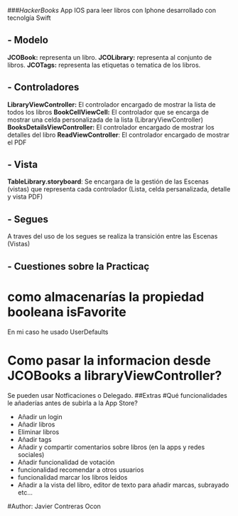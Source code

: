 


###_HackerBooks_
App IOS para leer libros con Iphone desarrollado con tecnolgía Swift

## - Modelo
**JCOBook:** representa un libro.
**JCOLibrary:** representa al conjunto de libros.
**JCOTags:** representa las etiquetas o tematica de los libros.

## - Controladores
**LibraryViewController:** El controlador encargado de mostrar la lista de todos los libros
**BookCellViewCell:** El controlador que se encarga de mostrar una celda personalizada de la lista (LibraryViewController)
**BooksDetailsViewController:** El controlador encargado de mostrar los detalles del libro
**ReadViewController**: El controlador encargado de mostrar el PDF

## - Vista
**TableLibrary.storyboard**: Se encargara de la gestión de las Escenas (vistas) que representa cada controlador (Lista, celda persanalizada, detalle y vista PDF) 

## - Segues
A traves del uso de los segues se realiza la transición entre las Escenas (Vistas)

## - Cuestiones sobre la Practicaç

# como almacenarías la propiedad booleana isFavorite
En mi caso he usado UserDefaults

# Como pasar la informacion desde JCOBooks a libraryViewController?
Se pueden usar Notficaciones o Delegado.
##Extras
#Qué funcionalidades le añaderías antes de subirla a la App Store?
- Añadir un login
- Añadir libros 
- Eliminar libros 
- Añadir tags 
- Añadir y compartir comentarios sobre libros (en la apps y redes sociales)
- Añadir funcionalidad de votación
- funcionalidad recomendar a otros usuarios
- funcionalidad marcar los libros leidos
- Añadir a la vista del libro, editor de texto para añadir marcas, subrayado etc... 


#Author: Javier Contreras Ocon 
